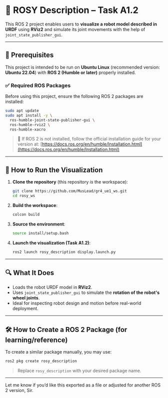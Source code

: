 # 🤖 ROSY Description – Task A1.2

This ROS 2 project enables users to **visualize a robot model described in URDF** using **RViz2** and simulate its joint movements with the help of `joint_state_publisher_gui`.

---

## 📌 Prerequisites

This project is intended to be run on **Ubuntu Linux** (recommended version: **Ubuntu 22.04**) with **ROS 2 (Humble or later)** properly installed.

### ✅ Required ROS Packages

Before using this project, ensure the following ROS 2 packages are installed:

```bash
sudo apt update
sudo apt install -y \
  ros-humble-joint-state-publisher-gui \
  ros-humble-rviz2 \
  ros-humble-xacro
```

> 🧭 If ROS 2 is not installed, follow the official installation guide for your version at:
> [https://docs.ros.org/en/humble/Installation.html](https://docs.ros.org/en/humble/Installation.html)

---

## 🚀 How to Run the Visualization

1. **Clone the repository** (this repository *is* the workspace):

   ```bash
   git clone https://github.com/MusLead/gr4_ue1_ws.git
   cd rosy_ws
   ```

2. **Build the workspace**:

   ```bash
   colcon build
   ```

3. **Source the environment**:

   ```bash
   source install/setup.bash
   ```

4. **Launch the visualization (Task A1.2)**:

   ```bash
   ros2 launch rosy_description display.launch.py
   ```

---

## 🔍 What It Does

* Loads the robot URDF model in **RViz2**.
* Uses `joint_state_publisher_gui` to simulate the **rotation of the robot's wheel joints**.
* Ideal for inspecting robot design and motion before real-world deployment.

---

## 🛠️ How to Create a ROS 2 Package (for learning/reference)

To create a similar package manually, you may use:

```bash
ros2 pkg create rosy_description
```

> Replace `rosy_description` with your desired package name.

---

Let me know if you’d like this exported as a file or adjusted for another ROS 2 version, Sir.
